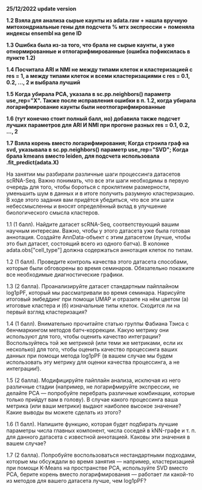 **25/12/2022 update version**

**1.2 Взяла для анализа сырые каунты из adata.raw + нашла вручную митохондриальные гены для подсчета % мтх экспрессии + поменяла индексы ensembl на gene ID**

**1.3 Ошибка была из-за того, что брала не сырые каунты, а уже отнормированные и отлогарифмированные (ошибка пофиксилась в пункте 1.2)**

**1.4 Посчитала ARI и NMI не между типами клеток и кластеризацией с res = 1, а между типами клеток и всеми кластеризациями с res = 0.1, 0.2, ..., 2 и выбрала лучший**

**1.5 Когда убирала РСА, указала в sc.pp.neighbors() параметр use_rep="X". Также после исправления ошибки в п. 1.2, когда убирала логарифмирование каунты были неотлогарифмированные**

**1.6 (тут конечно стоит полный балл, но) добавила также подсчет лучших параметров для ARI И NMI при прогоне разных res = 0.1, 0.2, ..., 2**

**1.7 Взяла корень вместо логарифмирования; Когда строила граф на svd, указывала в sc.pp.neighbors() параметр use_rep="SVD"; Когда брала kmeans вместо leiden, для подсчета использовала .fit_predict(adata.X)**







На занятии мы разбирали различные шаги процессинга датасетов
scRNA-Seq. Важно понимать, что все эти шаги необходимы в первую очередь
для того, чтобы бороться с проклятием размерности, уменьшить шум в данных
и в итоге получить разумную кластеризацию. В ходе этого задания вам
придётся убедиться, что все эти шаги небессмысленны и вносят определённый
вклад в улучшение биологического смысла кластеров.

1.1 (1 балл). Найдите датасет scRNA-Seq, соответствующий вашим
научным интересам. Важно, чтобы у этого датасета уже была готовая
аннотация. Создайте AnnData-объект с этим датасетом (лучше, чтобы это был
датасет, состоящий всего из одного батча). В колонке
adata.obs["cell_type"] должна содержаться аннотация клеток по типам.

1.2 (1 балл). Проведите контроль качества этого датасета способами,
которые были обговорены во время семинаров. Обязательно покажите все
необходимые диагностические графики.

1.3 (2 балла). Проанализируйте датасет стандартным пайплайном
log1pPF, который мы рассматривали во время семинара. Нарисуйте итоговый
эмбеддинг при помощи UMAP и отразите на нём цветом (а) итоговые кластера
и (б) изначальные типы клеток. Сходится ли на первый взгляд кластеризация?

1.4 (1 балл). Внимательно прочитайте статью группы Фабиана Тэиса с
бенчмаркингом методов батч-коррекции. Какую метрику они используют для
того, чтобы оценить качество интеграции? Воспользуйтесь той же метрикой
(или теми же метриками, если их несколько) для того, чтобы оценить качество
процессинга ваших данных при помощи метода log1pPF (в вашем случае мы
будем использовать эту метрику для оценки качества процессинга, а не
интеграции!).

1.5 (2 балла). Модифицируйте пайплайн анализа, исключая из него
различные стадии (например, не логарифмируйте экспрессии, не делайте PCA
— попробуйте перебрать различные комбинации, которые только прийдут вам
в голову). В случае какого процессинга ваша метрика (или ваши метрики)
выдают наиболее высокое значение? Какие выводы вы можете сделать из
этого?

1.6 (1 балл). Напишите функцию, которая будет подбирать лучшие
параметры числа главных компонент, числа соседей в kNN-графе и т. п. для
данного датасета с известной аннотацией. Каковы эти значения в вашем
случае?

1.7 (2 балла). Попробуйте воспользоваться нестандартными подходами,
которые мы обсуждали во время занятия — например, кластеризацией при
помощи K-Means на пространстве PCA, используйте SVD вместо PCA, берите
корень вместо логарифмирования — работает ли какой-то из методов для
вашего датасета лучше, чем log1pPF?
